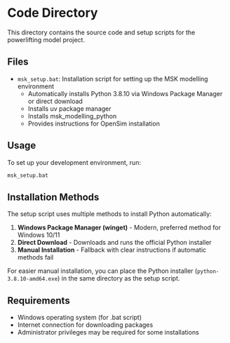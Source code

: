 # Code Directory

This directory contains the source code and setup scripts for the powerlifting model project.

## Files

- `msk_setup.bat`: Installation script for setting up the MSK modelling environment
  - Automatically installs Python 3.8.10 via Windows Package Manager or direct download
  - Installs uv package manager
  - Installs msk_modelling_python
  - Provides instructions for OpenSim installation

## Usage

To set up your development environment, run:
```bash
msk_setup.bat
```

## Installation Methods

The setup script uses multiple methods to install Python automatically:

1. **Windows Package Manager (winget)** - Modern, preferred method for Windows 10/11
2. **Direct Download** - Downloads and runs the official Python installer
3. **Manual Installation** - Fallback with clear instructions if automatic methods fail

For easier manual installation, you can place the Python installer (`python-3.8.10-amd64.exe`) in the same directory as the setup script.

## Requirements

- Windows operating system (for .bat script)
- Internet connection for downloading packages
- Administrator privileges may be required for some installations